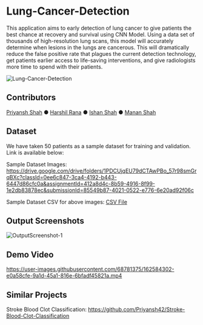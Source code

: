 # Lung-Cancer-Detection

This application aims to early detection of lung cancer to give patients the best chance at recovery and survival using CNN Model. Using a data set of thousands of high-resolution lung scans, this model will accurately determine when lesions in the lungs are cancerous. This will dramatically reduce the false positive rate that plagues the current detection technology, get patients earlier access to life-saving interventions, and give radiologists more time to spend with their patients.

![Lung-Cancer-Detection](https://user-images.githubusercontent.com/68781375/162584408-450580c0-3354-470b-a69c-180a19802fd4.jpg)

## Contributors

[Priyansh Shah](https://github.com/Priyansh42) ● [Harshil Rana](https://github.com/harshil311) ● [Ishan Shah](https://github.com/ishanshah1802) ● [Manan Shah](https://github.com/Manan2606)

## Dataset

We have taken 50 patients as a sample dataset for training and validation. Link is available below: 

Sample Dataset Images: https://drive.google.com/drive/folders/1PDCUjqEU79dCTAwPBo_57r98smGrqBXc?classId=0ee6c847-3ca4-4192-b443-6447d86cfc0a&assignmentId=412a8d4c-8b59-4916-8f99-1e2db83878ec&submissionId=85549b87-4021-0522-e776-6e20ad92f06c

Sample Dataset CSV for above images: [CSV File](https://github.com/Priyansh42/Lung-Cancer-Detection/blob/main/stage1_labels.csv)

## Output Screenshots

![OutputScreenshot-1](https://user-images.githubusercontent.com/68781375/162584315-359fba81-6827-437f-ab54-b8dee534f1d8.JPG)

## Demo Video

https://user-images.githubusercontent.com/68781375/162584302-e0a58cfe-9a1d-45a1-816e-6bfadf45821a.mp4

## Similar Projects

Stroke Blood Clot Classification: https://github.com/Priyansh42/Stroke-Blood-Clot-Classification
